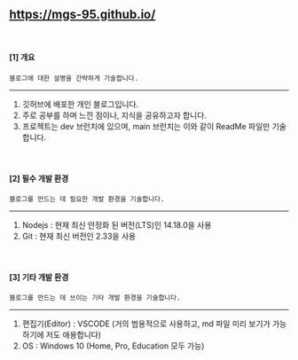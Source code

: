 ## https://mgs-95.github.io/

<br>

#### [1] 개요
```블로그에 대한 설명을 간략하게 기술합니다.```

<hr>

1. 깃허브에 배포한 개인 블로그입니다.
2. 주로 공부를 하며 느낀 점이나, 지식을 공유하고자 합니다.
3. 프로젝트는 dev 브런치에 있으며, main 브런치는 이와 같이 ReadMe 파일만 기술합니다.
<br><br><br>

#### [2] 필수 개발 환경
```블로그를 만드는 데 필요한 개발 환경을 기술합니다.```

<hr>

1. Nodejs : 현재 최신 안정화 된 버전(LTS)인 14.18.0을 사용
2. Git : 현재 최신 버전인 2.33을 사용
<br><br><br>

#### [3] 기타 개발 환경
```블로그를 만드는 데 쓰이는 기타 개발 환경을 기술합니다.```

<hr>

1. 편집기(Editor) : VSCODE (거의 범용적으로 사용하고, md 파일 미리 보기가 가능하기에 저도 애용합니다)
2. OS : Windows 10 (Home, Pro, Education 모두 가능)





